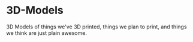 # 3D-Models
3D Models of things we've 3D printed, things we plan to print, and things we think are just plain awesome.
